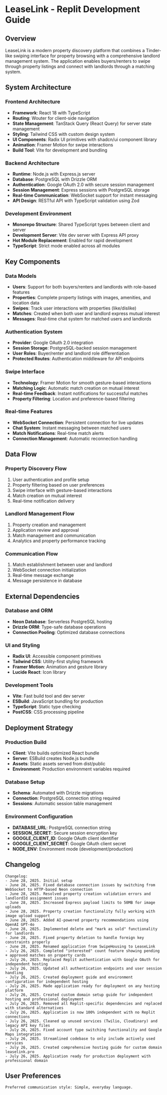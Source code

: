 # LeaseLink - Replit Development Guide

## Overview

LeaseLink is a modern property discovery platform that combines a Tinder-like swiping interface for property browsing with a comprehensive landlord management system. The application enables buyers/renters to swipe through property listings and connect with landlords through a matching system.

## System Architecture

### Frontend Architecture
- **Framework**: React 18 with TypeScript
- **Routing**: Wouter for client-side navigation
- **State Management**: TanStack Query (React Query) for server state management
- **Styling**: Tailwind CSS with custom design system
- **UI Components**: Radix UI primitives with shadcn/ui component library
- **Animation**: Framer Motion for swipe interactions
- **Build Tool**: Vite for development and bundling

### Backend Architecture
- **Runtime**: Node.js with Express.js server
- **Database**: PostgreSQL with Drizzle ORM
- **Authentication**: Google OAuth 2.0 with secure session management
- **Session Management**: Express sessions with PostgreSQL storage
- **Real-time Communication**: WebSocket support for instant messaging
- **API Design**: RESTful API with TypeScript validation using Zod

### Development Environment
- **Monorepo Structure**: Shared TypeScript types between client and server
- **Development Server**: Vite dev server with Express API proxy
- **Hot Module Replacement**: Enabled for rapid development
- **TypeScript**: Strict mode enabled across all modules

## Key Components

### Data Models
- **Users**: Support for both buyers/renters and landlords with role-based features
- **Properties**: Complete property listings with images, amenities, and location data
- **Swipes**: Track user interactions with properties (like/dislike)
- **Matches**: Created when both user and landlord express mutual interest
- **Messages**: Real-time chat system for matched users and landlords

### Authentication System
- **Provider**: Google OAuth 2.0 integration
- **Session Storage**: PostgreSQL-backed session management
- **User Roles**: Buyer/renter and landlord role differentiation
- **Protected Routes**: Authentication middleware for API endpoints

### Swipe Interface
- **Technology**: Framer Motion for smooth gesture-based interactions
- **Matching Logic**: Automatic match creation on mutual interest
- **Real-time Feedback**: Instant notifications for successful matches
- **Property Filtering**: Location and preference-based filtering

### Real-time Features
- **WebSocket Connection**: Persistent connection for live updates
- **Chat System**: Instant messaging between matched users
- **Match Notifications**: Real-time match alerts
- **Connection Management**: Automatic reconnection handling

## Data Flow

### Property Discovery Flow
1. User authentication and profile setup
2. Property filtering based on user preferences
3. Swipe interface with gesture-based interactions
4. Match creation on mutual interest
5. Real-time notification delivery

### Landlord Management Flow
1. Property creation and management
2. Application review and approval
3. Match management and communication
4. Analytics and property performance tracking

### Communication Flow
1. Match establishment between user and landlord
2. WebSocket connection initialization
3. Real-time message exchange
4. Message persistence in database

## External Dependencies

### Database and ORM
- **Neon Database**: Serverless PostgreSQL hosting
- **Drizzle ORM**: Type-safe database operations
- **Connection Pooling**: Optimized database connections

### UI and Styling
- **Radix UI**: Accessible component primitives
- **Tailwind CSS**: Utility-first styling framework
- **Framer Motion**: Animation and gesture library
- **Lucide React**: Icon library

### Development Tools
- **Vite**: Fast build tool and dev server
- **ESBuild**: JavaScript bundling for production
- **TypeScript**: Static type checking
- **PostCSS**: CSS processing pipeline

## Deployment Strategy

### Production Build
- **Client**: Vite builds optimized React bundle
- **Server**: ESBuild creates Node.js bundle
- **Assets**: Static assets served from dist/public
- **Environment**: Production environment variables required

### Database Setup
- **Schema**: Automated with Drizzle migrations
- **Connection**: PostgreSQL connection string required
- **Sessions**: Automatic session table management

### Environment Configuration
- **DATABASE_URL**: PostgreSQL connection string
- **SESSION_SECRET**: Secure session encryption key
- **GOOGLE_CLIENT_ID**: Google OAuth client identifier
- **GOOGLE_CLIENT_SECRET**: Google OAuth client secret
- **NODE_ENV**: Environment mode (development/production)

## Changelog

```
Changelog:
- June 28, 2025. Initial setup
- June 28, 2025. Fixed database connection issues by switching from WebSocket to HTTP-based Neon connection
- June 28, 2025. Resolved property creation validation errors and landlordId assignment issues
- June 28, 2025. Increased Express payload limits to 50MB for image uploads
- June 28, 2025. Property creation functionality fully working with image upload support
- June 28, 2025. Added AI-powered property recommendations using OpenAI GPT-4o
- June 28, 2025. Implemented delete and "mark as sold" functionality for landlords
- June 28, 2025. Fixed property deletion to handle foreign key constraints properly
- June 28, 2025. Renamed application from SwipeHousing to LeaseLink
- July 26, 2025. Completed "interested" count feature showing pending + approved matches on property cards
- July 26, 2025. Replaced Replit authentication with Google OAuth for independent hosting
- July 26, 2025. Updated all authentication endpoints and user session handling
- July 26, 2025. Created deployment guide and environment configuration for independent hosting
- July 26, 2025. Made application ready for deployment on any hosting platform
- July 26, 2025. Created custom domain setup guide for independent hosting and professional deployment
- July 26, 2025. Removed all Replit-specific dependencies and replaced with standard alternatives
- July 26, 2025. Application is now 100% independent with no Replit connections
- July 26, 2025. Cleaned up unused services (Twilio, Cloudinary) and legacy API key files
- July 26, 2025. Fixed account type switching functionality and Google Maps integration
- July 26, 2025. Streamlined codebase to only include actively used services
- July 26, 2025. Created comprehensive hosting guide for custom domain leaselink.pro
- July 26, 2025. Application ready for production deployment with professional domain
```

## User Preferences

```
Preferred communication style: Simple, everyday language.
```